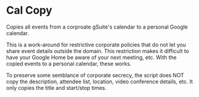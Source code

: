 # Cal Copy

Copies all events from a corproate gSuite's calendar to a personal Google
calendar.

This is a work-around for restrictive corporate policies that do not let you
share event details outside the domain. This restriction makes it difficult to
have your Google Home be aware of your next meeting, etc. With the copied
events to a personal calendar, these works.

To preserve some semblance of corporate secrecy, the script does NOT copy the
description, attendee list, location, video conference details, etc. It only
copies the title and start/stop times.

